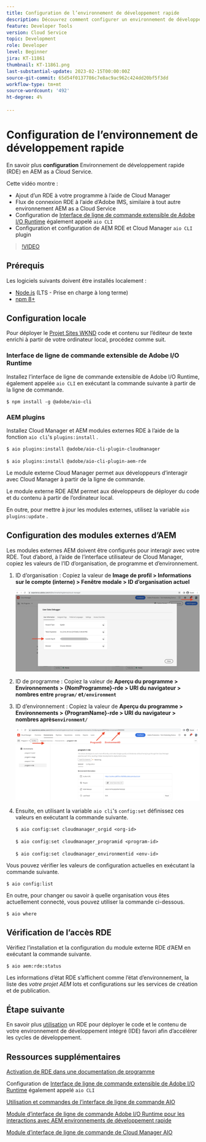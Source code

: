 ```yaml
---
title: Configuration de l’environnement de développement rapide
description: Découvrez comment configurer un environnement de développement rapide pour AEM as a Cloud Service.
feature: Developer Tools
version: Cloud Service
topic: Development
role: Developer
level: Beginner
jira: KT-11861
thumbnail: KT-11861.png
last-substantial-update: 2023-02-15T00:00:00Z
source-git-commit: 65d54f0137786c7e8ac9ac962c424dd20bf5f3dd
workflow-type: tm+mt
source-wordcount: '492'
ht-degree: 4%

---
```



# Configuration de l’environnement de développement rapide

En savoir plus **configuration** Environnement de développement rapide (RDE) en AEM as a Cloud Service.

Cette vidéo montre :

- Ajout d’un RDE à votre programme à l’aide de Cloud Manager
- Flux de connexion RDE à l’aide d’Adobe IMS, similaire à tout autre environnement AEM as a Cloud Service
- Configuration de [Interface de ligne de commande extensible de Adobe I/O Runtime](https://developer.adobe.com/runtime/docs/guides/tools/cli_install/) également appelé `aio CLI`
- Configuration et configuration de AEM RDE et Cloud Manager `aio CLI` plugin

>[!VIDEO](https://video.tv.adobe.com/v/3415490/?quality=12&learn=on)

## Prérequis

Les logiciels suivants doivent être installés localement :

- [Node.js](https://nodejs.org/en/) (LTS - Prise en charge à long terme)
- [npm 8+](https://docs.npmjs.com/)

## Configuration locale

Pour déployer le [Projet Sites WKND](https://github.com/adobe/aem-guides-wknd#aem-wknd-sites-project) code et contenu sur l’éditeur de texte enrichi à partir de votre ordinateur local, procédez comme suit.

### Interface de ligne de commande extensible de Adobe I/O Runtime

Installez l’interface de ligne de commande extensible de Adobe I/O Runtime, également appelée `aio CLI` en exécutant la commande suivante à partir de la ligne de commande.

```shell
$ npm install -g @adobe/aio-cli
```

### AEM plugins

Installez Cloud Manager et AEM modules externes RDE à l’aide de la fonction `aio cli`&#39;s `plugins:install` .

```shell
$ aio plugins:install @adobe/aio-cli-plugin-cloudmanager

$ aio plugins:install @adobe/aio-cli-plugin-aem-rde
```

Le module externe Cloud Manager permet aux développeurs d’interagir avec Cloud Manager à partir de la ligne de commande.

Le module externe RDE AEM permet aux développeurs de déployer du code et du contenu à partir de l’ordinateur local.

En outre, pour mettre à jour les modules externes, utilisez la variable `aio plugins:update` .

## Configuration des modules externes d’AEM

Les modules externes AEM doivent être configurés pour interagir avec votre RDE. Tout d’abord, à l’aide de l’interface utilisateur de Cloud Manager, copiez les valeurs de l’ID d’organisation, de programme et d’environnement.

1. ID d’organisation : Copiez la valeur de **Image de profil > Informations sur le compte (interne) > Fenêtre modale > ID d’organisation actuel**

   ![Identifiant d’organisation](./assets/Org-ID.png)

1. ID de programme : Copiez la valeur de **Aperçu du programme > Environnements > {NomProgramme}-rde > URI du navigateur > nombres entre `program/` et`/environment`**

1. ID d’environnement : Copiez la valeur de **Aperçu du programme > Environnements > {ProgramName}-rde > URI du navigateur > nombres après`environment/`**

   ![Identifiant de programme et d’environnement](./assets/Program-Environment-Id.png)

1. Ensuite, en utilisant la variable `aio cli`&#39;s `config:set` définissez ces valeurs en exécutant la commande suivante.

   ```shell
   $ aio config:set cloudmanager_orgid <org-id>
   
   $ aio config:set cloudmanager_programid <program-id>
   
   $ aio config:set cloudmanager_environmentid <env-id>
   ```

Vous pouvez vérifier les valeurs de configuration actuelles en exécutant la commande suivante.

```shell
$ aio config:list
```

En outre, pour changer ou savoir à quelle organisation vous êtes actuellement connecté, vous pouvez utiliser la commande ci-dessous.

```shell
$ aio where
```

## Vérification de l’accès RDE

Vérifiez l’installation et la configuration du module externe RDE d’AEM en exécutant la commande suivante.

```shell
$ aio aem:rde:status
```

Les informations d’état RDE s’affichent comme l’état d’environnement, la liste des _votre projet AEM_ lots et configurations sur les services de création et de publication.

## Étape suivante

En savoir plus [utilisation](./how-to-use.md) un RDE pour déployer le code et le contenu de votre environnement de développement intégré (IDE) favori afin d’accélérer les cycles de développement.


## Ressources supplémentaires

[Activation de RDE dans une documentation de programme](https://experienceleague.adobe.com/docs/experience-manager-cloud-service/content/implementing/developing/rapid-development-environments.html#enabling-rde-in-a-program)

Configuration de [Interface de ligne de commande extensible de Adobe I/O Runtime](https://developer.adobe.com/runtime/docs/guides/tools/cli_install/) également appelé `aio CLI`

[Utilisation et commandes de l’interface de ligne de commande AIO](https://github.com/adobe/aio-cli#usage)

[Module d’interface de ligne de commande Adobe I/O Runtime pour les interactions avec AEM environnements de développement rapide](https://github.com/adobe/aio-cli-plugin-aem-rde#aio-cli-plugin-aem-rde)

[Module d’interface de ligne de commande de Cloud Manager AIO](https://github.com/adobe/aio-cli-plugin-cloudmanager)
